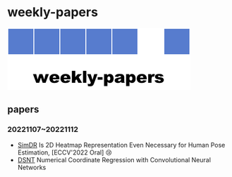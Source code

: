 <!--
 * @Author: sjhuang
 * @Date: 2022-11-12 23:51:09
 * @LastEditTime: 2022-11-28 21:01:29
 * @FilePath: /weekly_papers/README.md
-->
# weekly-papers
![logo.png](statics/logo.png)
## papers 
### 20221107~20221112
- [SimDR](https://arxiv.org/abs/2107.03332)
Is 2D Heatmap Representation Even Necessary for Human Pose Estimation, [ECCV'2022 Oral] 😢
- [DSNT](https://arxiv.org/abs/1801.07372) Numerical Coordinate Regression with Convolutional Neural Networks
  